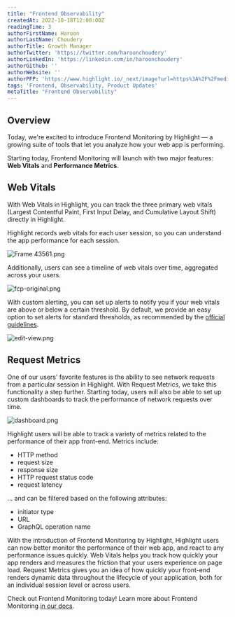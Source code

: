 ```yaml
---
title: "Frontend Observability"
createdAt: 2022-10-18T12:00:00Z
readingTime: 3
authorFirstName: Haroon
authorLastName: Choudery
authorTitle: Growth Manager
authorTwitter: 'https://twitter.com/haroonchoudery'
authorLinkedIn: 'https://linkedin.com/in/haroonchoudery'
authorGithub: ''
authorWebsite: ''
authorPFP: 'https://www.highlight.io/_next/image?url=https%3A%2F%2Fmedia.graphassets.com%2FfKKhW39R0SE2hTIalLzG&w=1920&q=75'
tags: 'Frontend, Observability, Product Updates'
metaTitle: "Frontend Observability"
---
```


## Overview

Today, we're excited to introduce Frontend Monitoring by Highlight — a growing suite of tools that let you analyze how your web app is performing.

Starting today, Frontend Monitoring will launch with two major features: **Web Vitals** and **Performance Metrics**.

## Web Vitals

With Web Vitals in Highlight, you can track the three primary web vitals (Largest Contentful Paint, First Input Delay, and Cumulative Layout Shift) directly in Highlight.

Highlight records web vitals for each user session, so you can understand the app performance for each session.

![Frame 43561.png](https://media.graphassets.com/yeeuOZy7T429zRcpOimP "Frame 43561.png")

Additionally, users can see a timeline of web vitals over time, aggregated across your users.

![fcp-original.png](https://media.graphassets.com/cQBvAQMKnlr3tmJw2SQP "fcp-original.png")

With custom alerting, you can set up alerts to notify you if your web vitals are above or below a certain threshold. By default, we provide an easy option to set alerts for standard thresholds, as recommended by the [official guidelines](https://web.dev/vitals/ "https://web.dev/vitals/").

![edit-view.png](https://media.graphassets.com/KLa2zUyR0iWgijV9Cx4A "edit-view.png")

## Request Metrics

One of our users' favorite features is the ability to see network requests from a particular session in Highlight. With Request Metrics, we take this functionality a step further. Starting today, users will also be able to set up custom dashboards to track the performance of network requests over time.

![dashboard.png](https://media.graphassets.com/FhsUTbmoSgaKMvmSu1Ef "dashboard.png")

Highlight users will be able to track a variety of metrics related to the performance of their app front-end. Metrics include:

-   HTTP method
-   request size
-   response size
-   HTTP request status code
-   request latency

… and can be filtered based on the following attributes:

-   initiator type
-   URL
-   GraphQL operation name

With the introduction of Frontend Monitoring by Highlight, Highlight users can now better monitor the performance of their web app, and react to any performance issues quickly. Web Vitals helps you track how quickly your app renders and measures the friction that your users experience on page load. Request Metrics gives you an idea of how quickly your front-end renders dynamic data throughout the lifecycle of your application, both for an individual session level or across users.

Check out Frontend Monitoring today! Learn more about Frontend Monitoring [in our docs](https://docs.highlight.run/frontend-observability "https://docs.highlight.run/frontend-observability").
